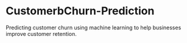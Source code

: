 # CustomerbChurn-Prediction
Predicting customer churn using machine learning to help businesses improve customer retention.
